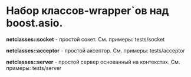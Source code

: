 # Набор классов-wrapper`ов над boost.asio. #

**netclasses::socket** - простой сокет. См. примеры: tests/socket

**netclasses::acceptor** - простой аксептор. См. примеры: tests/acceptor

**netclasses::server** - простой сервер основанный на контекстах. См. примеры: tests/server